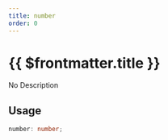 ```yaml
---
title: number
order: 0
---
```


# {{ $frontmatter.title }}

No Description

## Usage

```ts
number: number;
```
